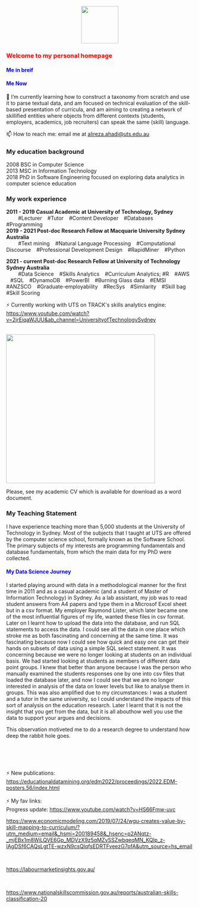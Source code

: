 <div id="header" align="center">
  <img src="https://media.giphy.com/media/M9gbBd9nbDrOTu1Mqx/giphy.gif" width="100"/>
</div>

<h3 style="color:red"> Welcome to my personal homepage </h3> 

<h4 style="color:blue"> Me in breif </h4>





<h4 style="color:blue"> Me Now </h4>

🌱 I’m currently learning how to construct a taxonomy from scratch and use it to parse textual data, and am focused on technical evaluation of the skill-based presentation of curricula, and am aiming to creating a network of skillified entities where objects from different contexts (students, employers, academics, job recruiters) can speak the same (skill) language.
<br>

📫 How to reach me: email me at alireza.ahadi@uts.edu.au 

<h3> My education background </h3> 
 2008 BSC in Computer Science <br>
 2013 MSC in Information Technology <br>
 2018 PhD in Software Engineering focused on exploring data analytics in computer science education 

<h3> My work experience </h3>
<b> 2011 - 2019 Casual Academic at University of Technology, Sydney  </b> <br>
 &emsp;&emsp; #Lecturer &ensp; #Tutor &ensp; #Content Developer &ensp; #Databases &ensp; #Programming <br>
<b> 2019 - 2021 Post-doc Research Fellow at Macquarie University Sydney Australia  </b> <br>
 &emsp;&emsp; #Text mining &ensp; #Natural Language Processing &ensp; #Computational Discourse &ensp; #Professional Development Design &ensp; #RapidMiner &ensp; #Python  <br>
  
<b> 2021 - current Post-doc Research Fellow at University of Technology Sydney Australia </b> <br>
&emsp;&emsp; #Data Science &ensp; #Skills Analytics &ensp; #Curriculum Analytics; #R &ensp; #AWS &ensp; #SQL &ensp;      #DynamoDB &ensp;  #PowerBI &ensp; #Burning Glass data &ensp; #EMSI 
&ensp;  #ANZSCO    &ensp;  #Graduate-employability     &ensp;    #RecSys    &ensp;      #Similarity     &ensp;   #Skill bag     &ensp;   #Skill Scoring   <br>

⚡ Currently working with UTS on TRACK's skills analytics engine: <br>
https://www.youtube.com/watch?v=2jrEiqaWJUU&ab_channel=UniversityofTechnologySydney
<br>
<br>

 
<img alt="" width="400" src="https://youtu.be/2jrEiqaWJUU">

Please, see my academic CV which is available for download as a word document.

<h3> My Teaching Statement</h3> 
I have experience teaching more than 5,000 students at the University of Technology in Sydney. Most of the subjects that I taught at UTS are offered by the computer science school, formally known as the Software School. The primary subjects of my interests are programming fundamentals and database fundamentals, from which the main data for my PhD were collected.


<h4 style="color:blue"> My Data Science Journey </h4>

I started playing around with data in a methodological manner for the first time in 2011 and as a casual academic (and a student of Master of Information Technology) in Sydney. As a lab assistant, my job was to read student answers from A4 papers and type them in a Microsof Excel sheet but in a csv format. My employer Raymond Lister, which later became one of the most influential figures of my life, wanted these files in csv format. Later on I learnt how to upload the data into the database, and run SQL statements to access the data. I could see all the data in one place which stroke me as both fascinating and concerning at the same time. It was fascinating because now I could see how quick and easy one can get their hands on subsets of data using a simple SQL select statement. It was concerning because we were no longer looking at students on an individual basis. We had started looking at students as members of different data point groups. I knew that better than anyone because I was the person who manually examined the students responses one by one into csv files that loaded the database later, and now I could see that we are no longer interested in analysis of the data on lower levels but like to analyse them in groups. This was also amplified due to my circumstances: I was a student and a tutor in the same university, so I could understand the impacts of this sort of analysis on the education research. Later I learnt that it is not the insight that you get from the data, but it is all abouthow well you use the data to support your argues and decisions. 


This observation motiveted me to do a research degree to understand how deep the rabbit hole goes. 





<br><br>
<br>
<br>
⚡ New publications: <br>
https://educationaldatamining.org/edm2022/proceedings/2022.EDM-posters.56/index.html
<br>
<br>
⚡ My fav links: <br>
Progress update: https://www.youtube.com/watch?v=HS66Fmw-uvc <br>

https://www.economicmodeling.com/2019/07/24/wgu-creates-value-by-skill-mapping-to-curriculum/?utm_medium=email&_hsmi=200189458&_hsenc=p2ANqtz-_mjEBx1m8WiLQVE6Gp_MDVzX9z5qMZvSSZwbqeqMN_KQlp_z-lAgDSf6CAQsLgtTE-wzxN9csQlqfsEDRTFveezG7pfA&utm_source=hs_email

<br>

https://labourmarketinsights.gov.au/

<br>

https://www.nationalskillscommission.gov.au/reports/australian-skills-classification-20


